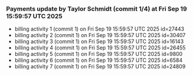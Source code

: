 
### Payments update by Taylor Schmidt (commit 1/4) at Fri Sep 19 15:59:57 UTC 2025
- billing activity 1 (commit 1) on Fri Sep 19 15:59:57 UTC 2025 id=27443
- billing activity 2 (commit 1) on Fri Sep 19 15:59:57 UTC 2025 id=30407
- billing activity 3 (commit 1) on Fri Sep 19 15:59:57 UTC 2025 id=16143
- billing activity 4 (commit 1) on Fri Sep 19 15:59:57 UTC 2025 id=26455
- billing activity 5 (commit 1) on Fri Sep 19 15:59:57 UTC 2025 id=9800
- billing activity 6 (commit 1) on Fri Sep 19 15:59:57 UTC 2025 id=6584
- billing activity 7 (commit 1) on Fri Sep 19 15:59:57 UTC 2025 id=24809
